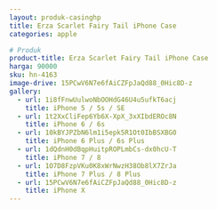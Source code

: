 ```yaml
---
layout: produk-casinghp
title: Erza Scarlet Fairy Tail iPhone Case
categories: apple

# Produk
product-title: Erza Scarlet Fairy Tail iPhone Case
harga: 90000
sku: hn-4163
image-drive: 15PCwV6N7e6fAiCZFpJaQd88_0Hic8D-z
gallery:
  - url: 1i8fFnwUulwoNbOOHdG46U4u5ufkT6acj
    title: iPhone 5 / 5s / SE
  - url: 1t2XxCliFep6Yb6X-XpX_3xXIbdEROc8N
    title: iPhone 6 / 6s
  - url: 10kBYJPZbN6lm1i5epk5R1Ot0IbBSXBG0
    title: iPhone 6 Plus / 6s Plus
  - url: 1dQdnH0dBqpHuitpROPLmbCs-dx0hcU-T
    title: iPhone 7 / 8
  - url: 1O7D8FzpVKu0K8xWrNwzH38Ob8lX7ZrJa
    title: iPhone 7 Plus / 8 Plus
  - url: 15PCwV6N7e6fAiCZFpJaQd88_0Hic8D-z
    title: iPhone X
---
```

